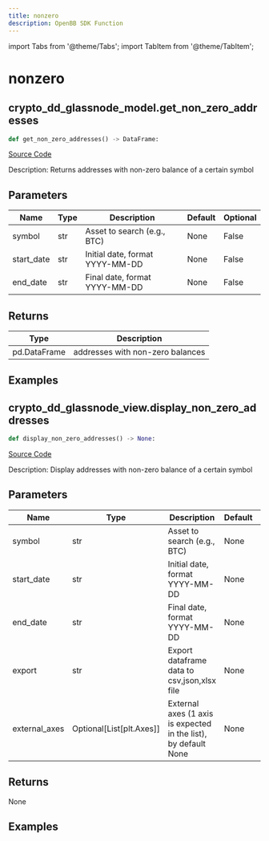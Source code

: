 ```yaml
---
title: nonzero
description: OpenBB SDK Function
---
```


import Tabs from '@theme/Tabs';
import TabItem from '@theme/TabItem';

# nonzero

<Tabs>
<TabItem value="model" label="Model" default>

## crypto_dd_glassnode_model.get_non_zero_addresses

```python title='openbb_terminal/decorators.py'
def get_non_zero_addresses() -> DataFrame:
```
[Source Code](https://github.com/OpenBB-finance/OpenBBTerminal/tree/main/openbb_terminal/decorators.py#L245)

Description: Returns addresses with non-zero balance of a certain symbol

## Parameters

| Name | Type | Description | Default | Optional |
| ---- | ---- | ----------- | ------- | -------- |
| symbol | str | Asset to search (e.g., BTC) | None | False |
| start_date | str | Initial date, format YYYY-MM-DD | None | False |
| end_date | str | Final date, format YYYY-MM-DD | None | False |

## Returns

| Type | Description |
| ---- | ----------- |
| pd.DataFrame | addresses with non-zero balances |

## Examples



</TabItem>
<TabItem value="view" label="View">

## crypto_dd_glassnode_view.display_non_zero_addresses

```python title='openbb_terminal/decorators.py'
def display_non_zero_addresses() -> None:
```
[Source Code](https://github.com/OpenBB-finance/OpenBBTerminal/tree/main/openbb_terminal/decorators.py#L93)

Description: Display addresses with non-zero balance of a certain symbol

## Parameters

| Name | Type | Description | Default | Optional |
| ---- | ---- | ----------- | ------- | -------- |
| symbol | str | Asset to search (e.g., BTC) | None | False |
| start_date | str | Initial date, format YYYY-MM-DD | None | False |
| end_date | str | Final date, format YYYY-MM-DD | None | False |
| export | str | Export dataframe data to csv,json,xlsx file | None | False |
| external_axes | Optional[List[plt.Axes]] | External axes (1 axis is expected in the list), by default None | None | True |

## Returns

None

## Examples



</TabItem>
</Tabs>